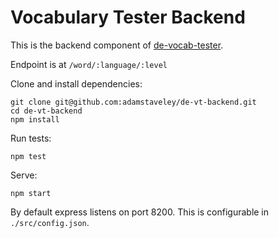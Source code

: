 # Vocabulary Tester Backend

This is the backend component of [de-vocab-tester](https://github.com/adamstaveley/de-vocab-tester).

Endpoint is at `/word/:language/:level`

Clone and install dependencies:
```
git clone git@github.com:adamstaveley/de-vt-backend.git
cd de-vt-backend
npm install
```

Run tests:
```
npm test
```

Serve:
```
npm start
```

By default express listens on port 8200. This is configurable in `./src/config.json`.

